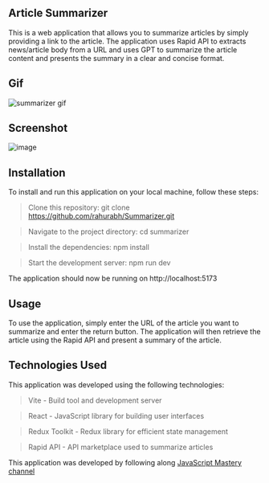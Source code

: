 ## Article Summarizer

This is a web application that allows you to summarize articles by simply providing a link to the article. The application uses Rapid API to extracts news/article body from a URL and uses GPT to summarize the article content and presents the summary in a clear and concise format.

## Gif
![summarizer gif](https://github.com/RahuRabh/Summarizer/assets/63224718/d0362437-7dd3-424e-9e71-a30ae12ad7be)

## Screenshot
![image](https://user-images.githubusercontent.com/63224718/235830211-1d0624fa-31cd-432b-b2fa-3d8c97ce7b2b.png)


## Installation

To install and run this application on your local machine, follow these steps:

  >  Clone this repository: git clone https://github.com/rahurabh/Summarizer.git
  
  >  Navigate to the project directory: cd summarizer
  
  >  Install the dependencies: npm install
  
  >  Start the development server: npm run dev

The application should now be running on http://localhost:5173

## Usage

To use the application, simply enter the URL of the article you want to summarize and enter the return button. The application will then retrieve the article using the Rapid API and present a summary of the article.

## Technologies Used

This application was developed using the following technologies:

   > Vite - Build tool and development server
   
   > React - JavaScript library for building user interfaces
   
   > Redux Toolkit - Redux library for efficient state management
   
   > Rapid API - API marketplace used to summarize articles


This application was developed by following along [JavaScript Mastery channel](https://www.youtube.com/@javascriptmastery)
